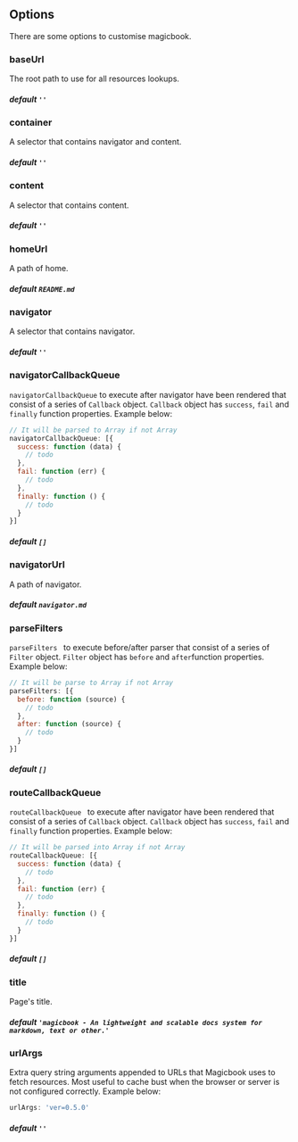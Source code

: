 ## Options
There are some options to customise magicbook.

### baseUrl
The root path to use for all resources lookups.

##### default `''`


### container
A selector that contains navigator and content.

##### default `''`


### content
A selector that contains content.

##### default `''`


### homeUrl
A path of home.

##### default `README.md`


### navigator
A selector that contains navigator.

##### default `''`


### navigatorCallbackQueue
`navigatorCallbackQueue` to execute after navigator have been rendered that consist of a series of `Callback` object. `Callback` object has `success`, `fail` and `finally` function properties. Example below:

```js
// It will be parsed to Array if not Array
navigatorCallbackQueue: [{
  success: function (data) {
    // todo
  },
  fail: function (err) {
    // todo
  },
  finally: function () {
    // todo
  }
}]
```

##### default `[]`


### navigatorUrl
A path of navigator.

##### default `navigator.md`


### parseFilters
`parseFilters ` to execute before/after parser that consist of a series of `Filter` object. `Filter` object has `before` and `after`function properties. Example below:

```js
// It will be parse to Array if not Array
parseFilters: [{
  before: function (source) {
    // todo
  },
  after: function (source) {
    // todo
  }
}]
```

##### default `[]`


### routeCallbackQueue
`routeCallbackQueue ` to execute after navigator have been rendered that consist of a series of `Callback` object. `Callback` object has `success`, `fail` and `finally` function properties. Example below:

```js
// It will be parsed into Array if not Array
routeCallbackQueue: [{
  success: function (data) {
    // todo
  },
  fail: function (err) {
    // todo
  },
  finally: function () {
    // todo
  }
}]
```

##### default `[]`


### title
Page's title.

##### default `'magicbook - An lightweight and scalable docs system for markdown, text or other.'`


### urlArgs
Extra query string arguments appended to URLs that Magicbook uses to fetch resources. Most useful to cache bust when the browser or server is not configured correctly. Example below:

```js
urlArgs: 'ver=0.5.0'
```

##### default `''`

